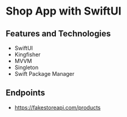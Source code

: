 # Shop App with SwiftUI

## Features and Technologies
+ SwiftUI
+ Kingfisher
+ MVVM 
+ Singleton
+ Swift Package Manager

## Endpoints
+ https://fakestoreapi.com/products
